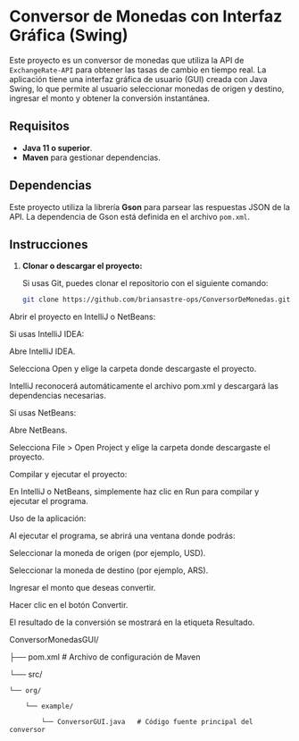 # Conversor de Monedas con Interfaz Gráfica (Swing)

Este proyecto es un conversor de monedas que utiliza la API de `ExchangeRate-API` para obtener las tasas de cambio en tiempo real. La aplicación tiene una interfaz gráfica de usuario (GUI) creada con Java Swing, lo que permite al usuario seleccionar monedas de origen y destino, ingresar el monto y obtener la conversión instantánea.

## Requisitos

- **Java 11 o superior**.
- **Maven** para gestionar dependencias.

## Dependencias

Este proyecto utiliza la librería **Gson** para parsear las respuestas JSON de la API. La dependencia de Gson está definida en el archivo `pom.xml`.

## Instrucciones

1. **Clonar o descargar el proyecto:**

   Si usas Git, puedes clonar el repositorio con el siguiente comando:
   
   ```bash
   git clone https://github.com/briansastre-ops/ConversorDeMonedas.git
Abrir el proyecto en IntelliJ o NetBeans:

Si usas IntelliJ IDEA:

Abre IntelliJ IDEA.

Selecciona Open y elige la carpeta donde descargaste el proyecto.

IntelliJ reconocerá automáticamente el archivo pom.xml y descargará las dependencias necesarias.

Si usas NetBeans:

Abre NetBeans.

Selecciona File > Open Project y elige la carpeta donde descargaste el proyecto.

Compilar y ejecutar el proyecto:

En IntelliJ o NetBeans, simplemente haz clic en Run para compilar y ejecutar el programa.

Uso de la aplicación:

Al ejecutar el programa, se abrirá una ventana donde podrás:

Seleccionar la moneda de origen (por ejemplo, USD).

Seleccionar la moneda de destino (por ejemplo, ARS).

Ingresar el monto que deseas convertir.

Hacer clic en el botón Convertir.

El resultado de la conversión se mostrará en la etiqueta Resultado.



ConversorMonedasGUI/

├── pom.xml                   # Archivo de configuración de Maven

└── src/
   
    └── org/
       
        └── example/
           
            └── ConversorGUI.java   # Código fuente principal del conversor
